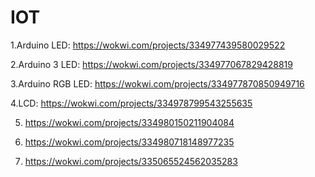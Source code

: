 # IOT

1.Arduino LED: https://wokwi.com/projects/334977439580029522

2.Arduino 3 LED: https://wokwi.com/projects/334977067829428819

3.Arduino RGB LED: https://wokwi.com/projects/334977870850949716

4.LCD: https://wokwi.com/projects/334978799543255635

5. https://wokwi.com/projects/334980150211904084

6. https://wokwi.com/projects/334980718148977235

7. https://wokwi.com/projects/335065524562035283
